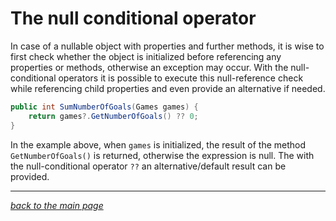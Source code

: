 # The null conditional operator

In case of a nullable object with properties and further methods, it is wise to first check whether the object is initialized before referencing any properties or methods, otherwise an exception may occur. 
With the null-conditional operators it is possible to execute this null-reference check while referencing child properties and even provide an alternative if needed.

```c#
public int SumNumberOfGoals(Games games) {
    return games?.GetNumberOfGoals() ?? 0;
}

```
In the example above, when `games` is initialized, the result of the method `GetNumberOfGoals()` is returned, otherwise the expression is null. The with the null-conditional operator `??` an alternative/default result can be provided.

-------------------------------------------
*[back to the main page](../../readme.md)*
